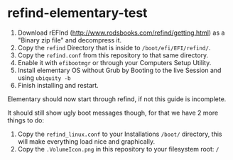 # refind-elementary-test

1. Download rEFInd (http://www.rodsbooks.com/refind/getting.html) as a "Binary zip file" and decompress it. 
2. Copy the `refind` Directory that is inside to `/boot/efi/EFI/refind/`.
3. Copy the `refind.conf` from this repository to that same directory.
4. Enable it with `efibootmgr` or through your Computers Setup Utility.
5. Install elementary OS without Grub by Booting to the live Session and using `ubiquity -b`
6. Finish installing and restart.

Elementary should now start through refind, if not this guide is incomplete.

It should still show ugly boot messages though, for that we have 2 more things to do:

1. Copy the `refind_linux.conf` to your Installations `/boot/` directory, this will make everything load nice and graphically.
2. Copy the `.VolumeIcon.png` in this repository to your filesystem root: `/`
